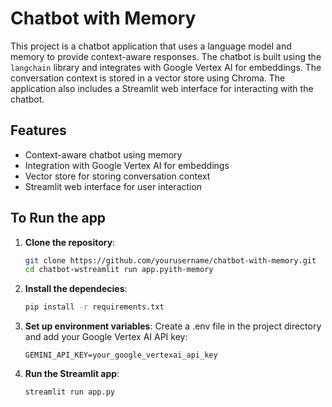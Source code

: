# Chatbot with Memory

This project is a chatbot application that uses a language model and memory to provide context-aware responses. The chatbot is built using the `langchain` library and integrates with Google Vertex AI for embeddings. The conversation context is stored in a vector store using Chroma. The application also includes a Streamlit web interface for interacting with the chatbot.

## Features

- Context-aware chatbot using memory
- Integration with Google Vertex AI for embeddings
- Vector store for storing conversation context
- Streamlit web interface for user interaction

## To Run the app

1. **Clone the repository**:
   ```sh
   git clone https://github.com/yourusername/chatbot-with-memory.git
   cd chatbot-wstreamlit run app.pyith-memory
2. **Install the dependecies**:
    ```sh
    pip install -r requirements.txt
3. **Set up environment variables**:
   Create a .env file in the project directory and add your Google Vertex AI API key:
   ```env
   GEMINI_API_KEY=your_google_vertexai_api_key
   ```
4. **Run the Streamlit app**:
   ```sh
   streamlit run app.py
   ```


     


